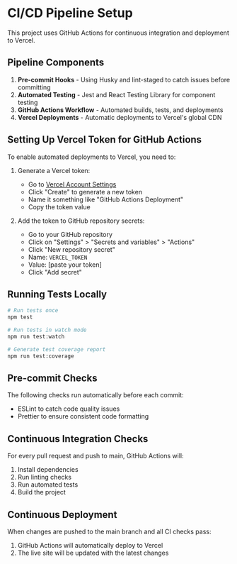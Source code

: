 # CI/CD Pipeline Setup

This project uses GitHub Actions for continuous integration and deployment to Vercel.

## Pipeline Components

1. **Pre-commit Hooks** - Using Husky and lint-staged to catch issues before committing
2. **Automated Testing** - Jest and React Testing Library for component testing
3. **GitHub Actions Workflow** - Automated builds, tests, and deployments
4. **Vercel Deployments** - Automatic deployments to Vercel's global CDN

## Setting Up Vercel Token for GitHub Actions

To enable automated deployments to Vercel, you need to:

1. Generate a Vercel token:
   - Go to [Vercel Account Settings](https://vercel.com/account/tokens)
   - Click "Create" to generate a new token
   - Name it something like "GitHub Actions Deployment"
   - Copy the token value

2. Add the token to GitHub repository secrets:
   - Go to your GitHub repository
   - Click on "Settings" > "Secrets and variables" > "Actions"
   - Click "New repository secret"
   - Name: `VERCEL_TOKEN`
   - Value: [paste your token]
   - Click "Add secret"

## Running Tests Locally

```bash
# Run tests once
npm test

# Run tests in watch mode
npm run test:watch

# Generate test coverage report
npm run test:coverage
```

## Pre-commit Checks

The following checks run automatically before each commit:
- ESLint to catch code quality issues
- Prettier to ensure consistent code formatting

## Continuous Integration Checks

For every pull request and push to main, GitHub Actions will:
1. Install dependencies
2. Run linting checks
3. Run automated tests
4. Build the project

## Continuous Deployment

When changes are pushed to the main branch and all CI checks pass:
1. GitHub Actions will automatically deploy to Vercel
2. The live site will be updated with the latest changes
